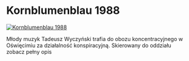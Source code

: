 Kornblumenblau 1988 
=============
[![Kornblumenblau 1988 ](http://vidos.pl/images/player.gif)](http://vidos.pl/kornblumenblau-1988)

 Młody muzyk Tadeusz Wyczyński trafia do obozu koncentracyjnego w Oświęcimiu za działalność konspiracyjną. Skierowany do oddziału zobacz pełny opis

